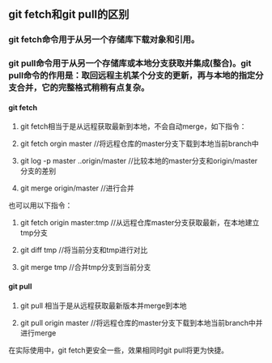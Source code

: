 ## git fetch和git pull的区别

### git fetch命令用于从另一个存储库下载对象和引用。

### git pull命令用于从另一个存储库或本地分支获取并集成(整合)。git pull命令的作用是：取回远程主机某个分支的更新，再与本地的指定分支合并，它的完整格式稍稍有点复杂。


#### git fetch
  
  1. git fetch相当于是从远程获取最新到本地，不会自动merge，如下指令：

  2. git fetch orgin master //将远程仓库的master分支下载到本地当前branch中

  3. git log -p master ..origin/master //比较本地的master分支和origin/master分支的差别

  4. git merge origin/master //进行合并

  也可以用以下指令：

  1. git fetch origin master:tmp //从远程仓库master分支获取最新，在本地建立tmp分支

  2. git diff tmp //将当前分支和tmp进行对比

  3. git merge tmp //合并tmp分支到当前分支

#### git pull
  
  1. git pull 相当于是从远程获取最新版本并merge到本地

  2. git pull origin master //将远程仓库的master分支下载到本地当前branch中并进行merge

  在实际使用中，git fetch更安全一些，效果相同时git pull将更为快捷。